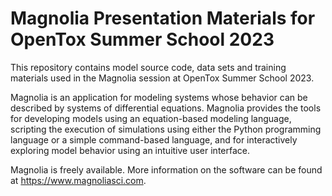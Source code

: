 # Magnolia Presentation Materials for OpenTox Summer School 2023

This repository contains model source code, data sets and training materials used in the Magnolia session at OpenTox Summer School 2023.

Magnolia is an application for modeling systems whose behavior can be described by systems of differential equations. Magnolia provides the tools for developing models using an equation-based modeling language, scripting the execution of simulations using either the Python programming language or a simple command-based language, and for interactively exploring model behavior using an intuitive user interface.

Magnolia is freely available.  More information on the software can be found at https://www.magnoliasci.com.

